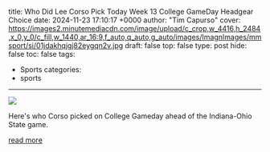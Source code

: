 title: Who Did Lee Corso Pick Today Week 13 College GameDay Headgear Choice
date: 2024-11-23 17:10:17 +0000
author: "Tim Capurso"
cover: https://images2.minutemediacdn.com/image/upload/c_crop,w_4416,h_2484,x_0,y_0/c_fill,w_1440,ar_16:9,f_auto,q_auto,g_auto/images/ImagnImages/mmsport/si/01jdakhqjgj82eygqn2v.jpg
draft: false
top: false
type: post
hide: false
toc: false
tags:
  - Sports
categories:
  - sports
---

![](https://images2.minutemediacdn.com/image/upload/c_crop,w_4416,h_2484,x_0,y_0/c_fill,w_1440,ar_16:9,f_auto,q_auto,g_auto/images/ImagnImages/mmsport/si/01jdakhqjgj82eygqn2v.jpg)

Here's who Corso picked on College Gameday ahead of the Indiana-Ohio State game.

[read more](https://www.si.com/college-football/lee-corso-pick-week-13-gameday-indiana-vs-ohio-state)
